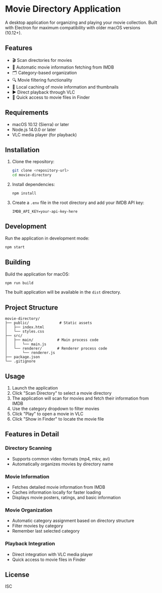 # Movie Directory Application

A desktop application for organizing and playing your movie collection. Built with Electron for maximum compatibility with older macOS versions (10.12+).

## Features

- 🎬 Scan directories for movies
- 🎯 Automatic movie information fetching from IMDB
- 🗂️ Category-based organization
- 🔍 Movie filtering functionality
- 💾 Local caching of movie information and thumbnails
- ▶️ Direct playback through VLC
- 📁 Quick access to movie files in Finder

## Requirements

- macOS 10.12 (Sierra) or later
- Node.js 14.0.0 or later
- VLC media player (for playback)

## Installation

1. Clone the repository:
   ```bash
   git clone <repository-url>
   cd movie-directory
   ```

2. Install dependencies:
   ```bash
   npm install
   ```

3. Create a `.env` file in the root directory and add your IMDB API key:
   ```env
   IMDB_API_KEY=your-api-key-here
   ```

## Development

Run the application in development mode:
```bash
npm start
```

## Building

Build the application for macOS:
```bash
npm run build
```

The built application will be available in the `dist` directory.

## Project Structure

```
movie-directory/
├── public/              # Static assets
│   ├── index.html
│   └── styles.css
├── src/
│   ├── main/           # Main process code
│   │   └── main.js
│   └── renderer/       # Renderer process code
│       └── renderer.js
├── package.json
└── .gitignore
```

## Usage

1. Launch the application
2. Click "Scan Directory" to select a movie directory
3. The application will scan for movies and fetch their information from IMDB
4. Use the category dropdown to filter movies
5. Click "Play" to open a movie in VLC
6. Click "Show in Finder" to locate the movie file

## Features in Detail

### Directory Scanning
- Supports common video formats (mp4, mkv, avi)
- Automatically organizes movies by directory name

### Movie Information
- Fetches detailed movie information from IMDB
- Caches information locally for faster loading
- Displays movie posters, ratings, and basic information

### Movie Organization
- Automatic category assignment based on directory structure
- Filter movies by category
- Remember last selected category

### Playback Integration
- Direct integration with VLC media player
- Quick access to movie files in Finder

## License

ISC
